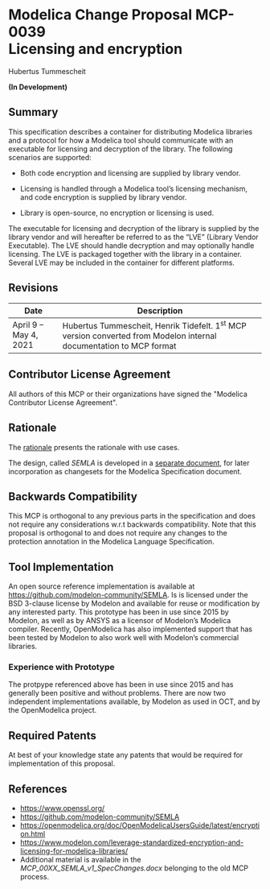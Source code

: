 # Modelica Change Proposal MCP-0039<br/>Licensing and encryption
Hubertus Tummescheit

**(In Development)**


## Summary

This specification describes a container for distributing Modelica
libraries and a protocol for how a Modelica tool should communicate with
an executable for licensing and decryption of the library. The following
scenarios are supported:

-   Both code encryption and licensing are supplied by library vendor.

-   Licensing is handled through a Modelica tool’s licensing mechanism,
    and code encryption is supplied by library vendor.

-   Library is open-source, no encryption or licensing is used.

The executable for licensing and decryption of the library is supplied
by the library vendor and will hereafter be referred to as the “LVE”
(Library Vendor Executable). The LVE should handle decryption and may
optionally handle licensing. The LVE is packaged together with the
library in a container. Several LVE may be included in the container for
different platforms.


## Revisions

| Date | Description |
| --- | --- |
| April 9 – May 4, 2021 | Hubertus Tummescheit, Henrik Tidefelt. 1<sup>st</sup> MCP version converted from Modelon internal documentation to MCP format |


## Contributor License Agreement

All authors of this MCP or their organizations have signed the "Modelica Contributor License Agreement".


## Rationale

The [rationale](rationale.md) presents the rationale with use cases.

The design, called _SEMLA_ is developed in a [separate document](SEMLA.md), for later incorporation as changesets for the Modelica Specification document.


## Backwards Compatibility

This MCP is orthogonal to any previous parts in the specification and
does not require any considerations w.r.t backwards compatibility. Note
that this proposal is orthogonal to and does not require any changes to
the protection annotation in the Modelica Language Specification.


## Tool Implementation

An open source reference implementation is available at
<https://github.com/modelon-community/SEMLA>. Is is licensed under the
BSD 3-clause license by Modelon and available for reuse or modification
by any interested party. This prototype has been in use since 2015 by
Modelon, as well as by ANSYS as a licensor of Modelon’s Modelica
compiler. Recently, OpenModelica has also implemented support that has
been tested by Modelon to also work well with Modelon’s commercial
libraries.

### Experience with Prototype

The protpype referenced above has been in use since 2015 and has
generally been positive and without problems. There are now two
independent implementations available, by Modelon as used in OCT, and by
the OpenModelica project.


## Required Patents

At best of your knowledge state any patents that would be required for
implementation of this proposal.


## References

- <https://www.openssl.org/>
- <https://github.com/modelon-community/SEMLA>
- <https://openmodelica.org/doc/OpenModelicaUsersGuide/latest/encryption.html>
- <https://www.modelon.com/leverage-standardized-encryption-and-licensing-for-modelica-libraries/>
- Additional material is available in the _MCP_00XX_SEMLA_v1_SpecChanges.docx_ belonging to the old MCP process.
